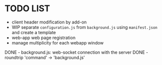# TODO LIST

- client header modification by add-on
- WIP separate `configuration.js` from `background.js` using `manifest.json` and create a template
- web-app web page registration
- manage multiplicity for each webapp window

DONE - background.js: web-socket connection with the server
DONE - roundtrip 'command' -> 'background.js'
